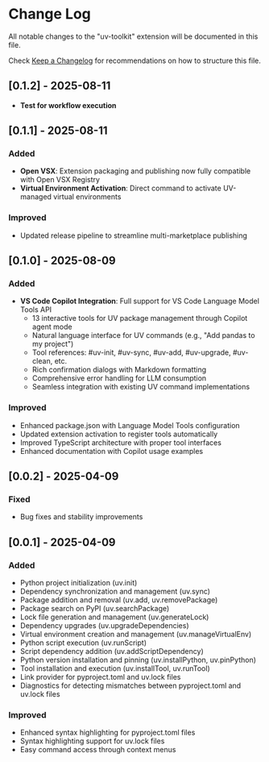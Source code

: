# Change Log

All notable changes to the "uv-toolkit" extension will be documented in this file.

Check [Keep a Changelog](http://keepachangelog.com/) for recommendations on how to structure this file.

## [0.1.2] - 2025-08-11

- **Test for workflow execution**

## [0.1.1] - 2025-08-11

### Added
- **Open VSX**: Extension packaging and publishing now fully compatible with Open VSX Registry
- **Virtual Environment Activation**: Direct command to activate UV-managed virtual environments

### Improved
- Updated release pipeline to streamline multi-marketplace publishing

## [0.1.0] - 2025-08-09

### Added
- **VS Code Copilot Integration**: Full support for VS Code Language Model Tools API
  - 13 interactive tools for UV package management through Copilot agent mode
  - Natural language interface for UV commands (e.g., "Add pandas to my project")
  - Tool references: #uv-init, #uv-sync, #uv-add, #uv-upgrade, #uv-clean, etc.
  - Rich confirmation dialogs with Markdown formatting
  - Comprehensive error handling for LLM consumption
  - Seamless integration with existing UV command implementations

### Improved
- Enhanced package.json with Language Model Tools configuration
- Updated extension activation to register tools automatically
- Improved TypeScript architecture with proper tool interfaces
- Enhanced documentation with Copilot usage examples

## [0.0.2] - 2025-04-09

### Fixed
- Bug fixes and stability improvements

## [0.0.1] - 2025-04-09

### Added
- Python project initialization (uv.init)
- Dependency synchronization and management (uv.sync)
- Package addition and removal (uv.add, uv.removePackage)
- Package search on PyPI (uv.searchPackage)
- Lock file generation and management (uv.generateLock)
- Dependency upgrades (uv.upgradeDependencies)
- Virtual environment creation and management (uv.manageVirtualEnv)
- Python script execution (uv.runScript)
- Script dependency addition (uv.addScriptDependency)
- Python version installation and pinning (uv.installPython, uv.pinPython)
- Tool installation and execution (uv.installTool, uv.runTool)
- Link provider for pyproject.toml and uv.lock files
- Diagnostics for detecting mismatches between pyproject.toml and uv.lock files

### Improved
- Enhanced syntax highlighting for pyproject.toml files
- Syntax highlighting support for uv.lock files
- Easy command access through context menus
